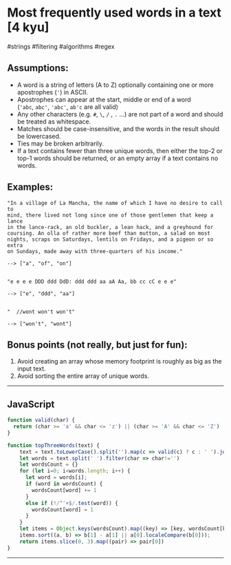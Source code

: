 # Most frequently used words in a text [4 kyu]

#strings #filtering #algorithms #regex 
## Assumptions: 

- A word is a string of letters (A to Z) optionally containing one or more apostrophes (`'`) in ASCII. 
- Apostrophes can appear at the start, middle or end of a word (`'abc`, `abc'`, `'abc'`, `ab'c` are all valid)
- Any other characters (e.g. `#`, `\`, `/` , `.` ...) are not part of a word and should be treated as whitespace.
- Matches should be case-insensitive, and the words in the result should be lowercased.
- Ties may be broken arbitrarily.
- If a text contains fewer than three unique words, then either the top-2 or top-1 words should be returned, or an empty array if a text contains no words.

## Examples:

```
"In a village of La Mancha, the name of which I have no desire to call to
mind, there lived not long since one of those gentlemen that keep a lance
in the lance-rack, an old buckler, a lean hack, and a greyhound for
coursing. An olla of rather more beef than mutton, a salad on most
nights, scraps on Saturdays, lentils on Fridays, and a pigeon or so extra
on Sundays, made away with three-quarters of his income."

--> ["a", "of", "on"]


"e e e e DDD ddd DdD: ddd ddd aa aA Aa, bb cc cC e e e"

--> ["e", "ddd", "aa"]


"  //wont won't won't"

--> ["won't", "wont"]
```

## Bonus points (not really, but just for fun):

1. Avoid creating an array whose memory footprint is roughly as big as the input text.
2. Avoid sorting the entire array of unique words.


---
## JavaScript

```javascript
function valid(char) {
  return (char >= 'a' && char <= 'z') || (char >= 'A' && char <= 'Z') || char === "'";
}

function topThreeWords(text) {
    text = text.toLowerCase().split('').map(c => valid(c) ? c : ' ').join('')
    let words = text.split(' ').filter(char => char!='')
    let wordsCount = {}
    for (let i=0; i<words.length; i++) {
      let word = words[i];
      if (word in wordsCount) {
        wordsCount[word] += 1
      }
      else if (!/^'+$/.test(word)) {
        wordsCount[word] = 1
      }
    }
    let items = Object.keys(wordsCount).map((key) => [key, wordsCount[key]])
    items.sort((a, b) => b[1] - a[1] || a[0].localeCompare(b[0]));
    return items.slice(0, 3).map((pair) => pair[0])
}
```

---